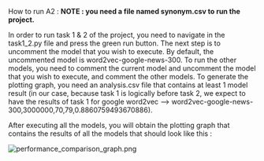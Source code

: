 How to run A2 :
**NOTE : you need a file named synonym.csv to run the project.**

In order to run task 1 & 2 of the project, you need to navigate in the task1_2.py file and press the green run button. 
The next step is to uncomment the model that you wish to execute. 
By default, the uncommented model is word2vec-google-news-300. To run the other models, you need to comment the current model and uncomment the model that you wish to execute, and comment the other models.
To generate the plotting graph, you need an analysis.csv file that contains at least 1 model result (in our case, because task 1 is logically before task 2, we expect to have the results of task 1 for google word2vec --> word2vec-google-news-300,3000000,70,79,0.8860759493670886).

After executing all the models, you will obtain the plotting graph that contains the results of all the models that should look like this :

![performance_comparison_graph.png](performance_comparison_graph.png)